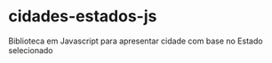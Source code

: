 cidades-estados-js
==================

Biblioteca em Javascript para apresentar cidade com base no Estado selecionado
